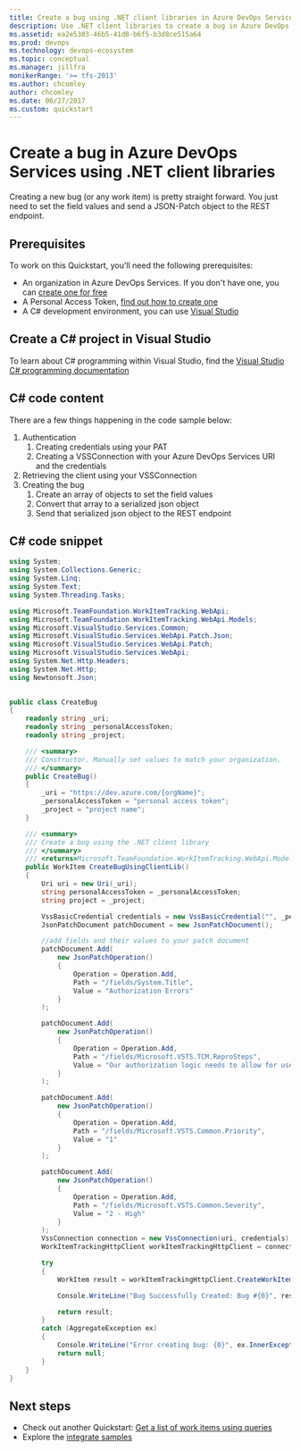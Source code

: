 ```yaml
---
title: Create a bug using .NET client libraries in Azure DevOps Services
description: Use .NET client libraries to create a bug in Azure DevOps Services.
ms.assetid: ea2e5303-46b5-41d0-b6f5-b3d8ce515a64
ms.prod: devops
ms.technology: devops-ecosystem
ms.topic: conceptual
ms.manager: jillfra
monikerRange: '>= tfs-2013'
ms.author: chcomley
author: chcomley
ms.date: 06/27/2017
ms.custom: quickstart
---
```

# Create a bug in Azure DevOps Services using .NET client libraries

Creating a new bug (or any work item) is pretty straight forward. You just need to set the field values and send a JSON-Patch object to the REST endpoint.

## Prerequisites
To work on this Quickstart, you'll need the following prerequisites:

* An organization in Azure DevOps Services. If you don't have one, you can [create one for free](https://go.microsoft.com/fwlink/?LinkId=307137)
* A Personal Access Token, [find out how to create one](../../../organizations/accounts/use-personal-access-tokens-to-authenticate.md)
* A C# development environment, you can use [Visual Studio](https://visualstudio.microsoft.com/vs/)

## Create a C# project in Visual Studio

To learn about C# programming within Visual Studio, find the [Visual Studio C# programming documentation](/dotnet/csharp/programming-guide/inside-a-program/)

## C# code content
There are a few things happening in the code sample below:

1. Authentication
    1. Creating credentials using your PAT
    2. Creating a VSSConnection with your Azure DevOps Services URI and the credentials
2. Retrieving the client using your VSSConnection
3. Creating the bug
    1. Create an array of objects to set the field values
    2. Convert that array to a serialized json object
    3. Send that serialized json object to the REST endpoint

## C# code snippet
```csharp
using System;
using System.Collections.Generic;
using System.Linq;
using System.Text;
using System.Threading.Tasks;

using Microsoft.TeamFoundation.WorkItemTracking.WebApi;
using Microsoft.TeamFoundation.WorkItemTracking.WebApi.Models;
using Microsoft.VisualStudio.Services.Common;
using Microsoft.VisualStudio.Services.WebApi.Patch.Json;
using Microsoft.VisualStudio.Services.WebApi.Patch;
using Microsoft.VisualStudio.Services.WebApi;
using System.Net.Http.Headers;
using System.Net.Http;
using Newtonsoft.Json;

 
public class CreateBug 
{
    readonly string _uri;
    readonly string _personalAccessToken;
    readonly string _project;

    /// <summary>
    /// Constructor. Manually set values to match your organization. 
    /// </summary>
    public CreateBug()
    {
        _uri = "https://dev.azure.com/{orgName}";
        _personalAccessToken = "personal access token";
        _project = "project name";
    }

    /// <summary>
    /// Create a bug using the .NET client library
    /// </summary>
    /// <returns>Microsoft.TeamFoundation.WorkItemTracking.WebApi.Models.WorkItem</returns>    
    public WorkItem CreateBugUsingClientLib()
    {
        Uri uri = new Uri(_uri);
        string personalAccessToken = _personalAccessToken;
        string project = _project;

        VssBasicCredential credentials = new VssBasicCredential("", _personalAccessToken);
        JsonPatchDocument patchDocument = new JsonPatchDocument();

        //add fields and their values to your patch document
        patchDocument.Add(
            new JsonPatchOperation()
            {
                Operation = Operation.Add,
                Path = "/fields/System.Title",
                Value = "Authorization Errors"
            }
        );

        patchDocument.Add(
            new JsonPatchOperation()
            {
                Operation = Operation.Add,
                Path = "/fields/Microsoft.VSTS.TCM.ReproSteps",
                Value = "Our authorization logic needs to allow for users with Microsoft accounts (formerly Live Ids) - http:// msdn.microsoft.com/library/live/hh826547.aspx"
            }
        );

        patchDocument.Add(
            new JsonPatchOperation()
            {
                Operation = Operation.Add,
                Path = "/fields/Microsoft.VSTS.Common.Priority",
                Value = "1"
            }
        );

        patchDocument.Add(
            new JsonPatchOperation()
            {
                Operation = Operation.Add,
                Path = "/fields/Microsoft.VSTS.Common.Severity",
                Value = "2 - High"
            }
        );
        VssConnection connection = new VssConnection(uri, credentials);
        WorkItemTrackingHttpClient workItemTrackingHttpClient = connection.GetClient<WorkItemTrackingHttpClient>();

        try
        {
            WorkItem result = workItemTrackingHttpClient.CreateWorkItemAsync(patchDocument, project, "Bug").Result;

            Console.WriteLine("Bug Successfully Created: Bug #{0}", result.Id);

            return result;
        }
        catch (AggregateException ex)
        {
            Console.WriteLine("Error creating bug: {0}", ex.InnerException.Message);
            return null;
        }
    }
}
```

## Next steps

* Check out another Quickstart: [Get a list of work items using queries](./work-item-quickstart.md)
* Explore the [integrate samples](../get-started/client-libraries/samples.md)
